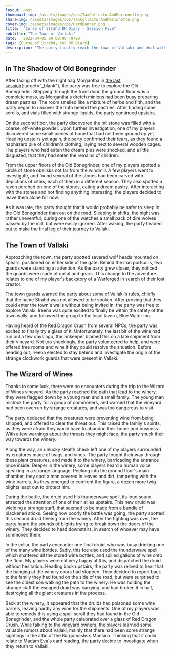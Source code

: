 ```yaml
---
layout: post
thumbnail-img: /assets/images/cos/TaxCollectorAndMarionette.png
share-img: /assets/images/cos/TaxCollectorAndMarionette.png
cover-img: /assets/images/cos/CardBanner.png
title:  "Curse of Strahd DM Diary - Session Five"
subtitle: "The Town of Vallaki"
date:   2022-04-05 00:00:00 -0700
tags: [Curse of Strahd, CoS DM Diary]
description: "The party finally reach the town of Vallaki and deal with the wine shortage they are facing."
---
```


## In The Shadow of Old Bonegrinder
After facing off with the night hag Morgantha in [the last session](https://yetanothertyler.com/2022-03-24-cos-diary-session-4/){:target="_blank"}, the party was free to explore the Old Bonegrinder. Stepping through the front door, the ground floor was a complete mess, as Morgantha's dretch minions had been busy preparing dream pastries. The room smelled like a mixture of herbs and filth, and the party began to uncover the truth behind the pastries. After finding some scrolls, and vials filled with strange liquids, the party continued upstairs.

On the second floor, the party discovered the millstone was filled with a coarse, off-white powder. Upon further investigation, one of my players discovered some small pieces of bone that had not been ground up yet. Heading upstairs yet again, the party confirmed their fears, as they found a haphazard pile of children's clothing, laying next to several wooden cages. The players who had eaten the dream pies were shocked, and a little disgusted, that they had eaten the remains of children.

From the upper floors of the Old Bonegrinder, one of my players spotted a circle of stone obelisks not far from the windmill. A few players went to investigate, and found several of the stones had been carved with depictions of cities, each of them in a different season. They also spotted a raven perched on one of the stones, eating a dream pastry. After interacting with the stones and not finding anything interesting, the players decided to leave them alone for now.

As it was late, the party thought that it would probably be safer to sleep in the Old Bonegrinder than out on the road. Sleeping in shifts, the night was rather uneventful, during one of the watches a small pack of dire wolves passed by the mill, but were easily ignored. After waking, the party headed out to make the final leg of their journey to Vallaki.

## The Town of Vallaki
Approaching the town, the party spotted severed wolf heads mounted on spears, positioned on either side of the gate. Behind the iron portcullis, two guards were standing at attention. As the party grew closer, they noticed the guards were made of metal and gears. This change to the adventure relates to one of my player's backstory of a Warforged in search of their lost creator.

The town guards warned the party about some of Vallaki's rules, chiefly that the name Strahd was not allowed to be spoken. After proving that they could enter the town's walls without being invited in, the party was free to explore Vallaki. Ireena was quite excited to finally be within the safety of the town walls, and followed the group to the local tavern, Blue Water Inn.

Having heard of the Red Dragon Crush from several NPCs, the party was excited to finally try a glass of it. Unfortunately, the last bit of the wine had run out a few days ago, the innkeeper blamed this on a late shipment from their vineyard. Not too shockingly, the party volunteered to help, and were offered free rooms and wine if they could resolve the situation. Before heading out, Ireena elected to stay behind and investigate the origin of the strange clockwork guards that were present in Vallaki.

## The Wizard of Wines
Thanks to some luck, there were no encounters during the trip to the Wizard of Wines vineyard. As the party reached the path that lead to the winery, they were flagged down by a young man and a small family. The young man mistook the party for a group of commoners, and warned that the vineyard had been overrun by strange creatures, and was too dangerous to visit.

The party deduced that the creatures were preventing wine from being shipped, and offered to clear the threat out. This raised the family's spirits, as they were afraid they would have to abandon their home and business. With a few warnings about the threats they might face, the party snuck their way towards the winery.

Along the way, an unlucky stealth check left one of my players surrounded by creatures made of twigs, and vines. The party fought their way through these plant creatures, and made it to the winery, barricading the entrance once inside. Deeper in the winery, some players heard a human voice speaking in a strange language. Peeking into the ground floor's main chamber, they spot a man covered in leaves and dirt, tampering with the wine barrels. As they emerged to confront the figure, a dozen more twig blights leapt out to protect him.

During the battle, the druid used his thunderwave spell, its loud sound attracted the attention of one of their allies upstairs. This new druid was wielding a strange staff, that seemed to be made from a bundle of blackened sticks. Seeing how poorly the battle was going, the party spotted this second druid fleeing from the winery. After the fighting was over, the party heard the sounds of blights trying to break down the doors of the winery. They decided to head downstairs, in search of whoever may have summoned them.

In the cellar, the party encounter one final druid, who was busy drinking one of the many wine bottles. Sadly, this foe also used the thunderwave spell, which shattered all the stored wine bottles, and spilled gallons of wine onto the floor. My players were not very happy at this, and dispatched the druid without hesitation. Heading back upstairs, the party was relived to hear that the banging at the winery doors had stopped. They decided to report back to the family they had found on the side of the road, but were surprised to see the oldest son walking the path to the winery. He was holding the strange staff the escaped druid was carrying, and had broken it in half, destroying all the plant creatures in the process.

Back at the winery, it appeared that the druids had poisoned some wine barrels, leaving hardly any wine for the shipments. One of my players was able to remedy this using a spell scroll they had found in the Old Bonegrinder, and the whole party celebrated over a glass of Red Dragon Crush. While talking to the vineyard owners, the players learned some valuable rumors about Vallaki, mainly that there had been some strange sightings in the attic of the Burgomasters Mansion. Thinking that it could relate to Madam Eva's card reading, the party decide to investigate when they return to Vallaki.